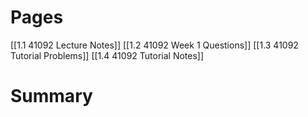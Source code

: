 # Pages

[[1.1 41092 Lecture Notes]]
[[1.2 41092 Week 1 Questions]]
[[1.3 41092 Tutorial Problems]]
[[1.4 41092 Tutorial Notes]]

# Summary
